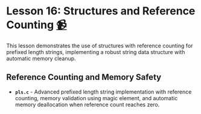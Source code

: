 # Lesson 16: Structures and Reference Counting [:video_camera:](https://youtu.be/VPs_QtlLNcs?feature=shared)

This lesson demonstrates the use of structures with reference counting for prefixed length strings, implementing a robust string data structure with automatic memory cleanup.

## Reference Counting and Memory Safety
- **`pls.c`** - Advanced prefixed length string implementation with reference counting, memory validation using magic element, and automatic memory deallocation when reference count reaches zero.
